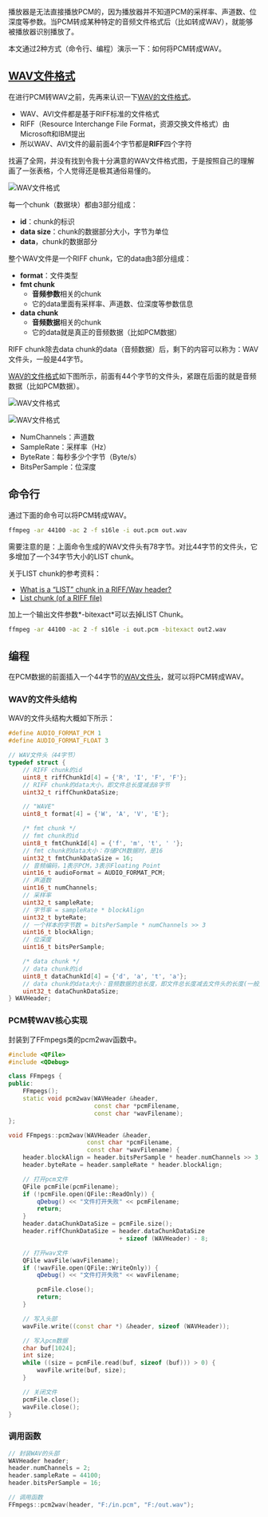 播放器是无法直接播放PCM的，因为播放器并不知道PCM的采样率、声道数、位深度等参数。当PCM转成某种特定的音频文件格式后（比如转成WAV），就能够被播放器识别播放了。

本文通过2种方式（命令行、编程）演示一下：如何将PCM转成WAV。

## [WAV文件格式](https://wavefilegem.com/how_wave_files_work.html)

在进行PCM转WAV之前，先再来认识一下[WAV的文件格式](http://www-mmsp.ece.mcgill.ca/Documents/AudioFormats/WAVE/WAVE.html)。

- WAV、AVI文件都是基于RIFF标准的文件格式
- RIFF（Resource Interchange File Format，资源交换文件格式）由Microsoft和IBM提出
- 所以WAV、AVI文件的最前面4个字节都是**RIFF**四个字符

找遍了全网，并没有找到令我十分满意的WAV文件格式图，于是按照自己的理解画了一张表格，个人觉得还是极其通俗易懂的。

![WAV文件格式](https://img2020.cnblogs.com/blog/497279/202103/497279-20210319021131588-1269411109.png)

每一个chunk（数据块）都由3部分组成：
- **id**：chunk的标识
- **data size**：chunk的数据部分大小，字节为单位
- **data**，chunk的数据部分

整个WAV文件是一个RIFF chunk，它的data由3部分组成：
- **format**：文件类型
- **fmt chunk**
  - **音频参数**相关的chunk
  - 它的data里面有采样率、声道数、位深度等参数信息
- **data chunk**
  - **音频数据**相关的chunk
  - 它的data就是真正的音频数据（比如PCM数据）

RIFF chunk除去data chunk的data（音频数据）后，剩下的内容可以称为：WAV文件头，一般是44字节。

[WAV的文件格式](http://soundfile.sapp.org/doc/WaveFormat/)如下图所示，前面有44个字节的文件头，紧跟在后面的就是音频数据（比如PCM数据）。

![WAV文件格式](https://img2020.cnblogs.com/blog/497279/202103/497279-20210311190649736-42996929.gif)

![WAV文件格式](https://img2020.cnblogs.com/blog/497279/202103/497279-20210311190654247-121239230.gif)

- NumChannels：声道数
- SampleRate：采样率（Hz）
- ByteRate：每秒多少个字节（Byte/s）
- BitsPerSample：位深度

## 命令行

通过下面的命令可以将PCM转成WAV。

```sh
ffmpeg -ar 44100 -ac 2 -f s16le -i out.pcm out.wav
```

需要注意的是：上面命令生成的WAV文件头有78字节。对比44字节的文件头，它多增加了一个34字节大小的LIST chunk。

关于LIST chunk的参考资料：

  - [What is a “LIST” chunk in a RIFF/Wav header?](https://stackoverflow.com/questions/63929283/what-is-a-list-chunk-in-a-riff-wav-header)
  - [List chunk (of a RIFF file)](https://www.recordingblogs.com/wiki/list-chunk-of-a-wave-file)

加上一个输出文件参数*-bitexact*可以去掉LIST Chunk。

```sh
ffmpeg -ar 44100 -ac 2 -f s16le -i out.pcm -bitexact out2.wav
```

## 编程

在PCM数据的前面插入一个44字节的[WAV文件头](https://www.cnblogs.com/mjios/p/14466420.html#toc_title_28)，就可以将PCM转成WAV。

### WAV的文件头结构

WAV的文件头结构大概如下所示：

```cpp
#define AUDIO_FORMAT_PCM 1
#define AUDIO_FORMAT_FLOAT 3

// WAV文件头（44字节）
typedef struct {
    // RIFF chunk的id
    uint8_t riffChunkId[4] = {'R', 'I', 'F', 'F'};
    // RIFF chunk的data大小，即文件总长度减去8字节
    uint32_t riffChunkDataSize;

    // "WAVE"
    uint8_t format[4] = {'W', 'A', 'V', 'E'};

    /* fmt chunk */
    // fmt chunk的id
    uint8_t fmtChunkId[4] = {'f', 'm', 't', ' '};
    // fmt chunk的data大小：存储PCM数据时，是16
    uint32_t fmtChunkDataSize = 16;
    // 音频编码，1表示PCM，3表示Floating Point
    uint16_t audioFormat = AUDIO_FORMAT_PCM;
    // 声道数
    uint16_t numChannels;
    // 采样率
    uint32_t sampleRate;
    // 字节率 = sampleRate * blockAlign
    uint32_t byteRate;
    // 一个样本的字节数 = bitsPerSample * numChannels >> 3
    uint16_t blockAlign;
    // 位深度
    uint16_t bitsPerSample;

    /* data chunk */
    // data chunk的id
    uint8_t dataChunkId[4] = {'d', 'a', 't', 'a'};
    // data chunk的data大小：音频数据的总长度，即文件总长度减去文件头的长度(一般是44)
    uint32_t dataChunkDataSize;
} WAVHeader;
```

### PCM转WAV核心实现

封装到了FFmpegs类的pcm2wav函数中。

```cpp
#include <QFile>
#include <QDebug>

class FFmpegs {
public:
    FFmpegs();
    static void pcm2wav(WAVHeader &header,
                        const char *pcmFilename,
                        const char *wavFilename);
};

void FFmpegs::pcm2wav(WAVHeader &header,
                      const char *pcmFilename,
                      const char *wavFilename) {
    header.blockAlign = header.bitsPerSample * header.numChannels >> 3;
    header.byteRate = header.sampleRate * header.blockAlign;

    // 打开pcm文件
    QFile pcmFile(pcmFilename);
    if (!pcmFile.open(QFile::ReadOnly)) {
        qDebug() << "文件打开失败" << pcmFilename;
        return;
    }
    header.dataChunkDataSize = pcmFile.size();
    header.riffChunkDataSize = header.dataChunkDataSize
                               + sizeof (WAVHeader) - 8;

    // 打开wav文件
    QFile wavFile(wavFilename);
    if (!wavFile.open(QFile::WriteOnly)) {
        qDebug() << "文件打开失败" << wavFilename;

        pcmFile.close();
        return;
    }

    // 写入头部
    wavFile.write((const char *) &header, sizeof (WAVHeader));

    // 写入pcm数据
    char buf[1024];
    int size;
    while ((size = pcmFile.read(buf, sizeof (buf))) > 0) {
        wavFile.write(buf, size);
    }

    // 关闭文件
    pcmFile.close();
    wavFile.close();
}
```

### 调用函数

```cpp
// 封装WAV的头部
WAVHeader header;
header.numChannels = 2;
header.sampleRate = 44100;
header.bitsPerSample = 16;

// 调用函数
FFmpegs::pcm2wav(header, "F:/in.pcm", "F:/out.wav");
```